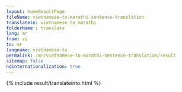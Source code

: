 ```yaml
---
layout: homeResultPage
fileName: vietnamese-to-marathi-sentence-translation
translatein: vietnamese_to_marathi
folderName : translate
lang: mr
from: vi
to: mr
langname: vietnamese-to
permalink: /mr/vietnamese-to-marathi-sentence-translation/result
sitemap: false
nointernationalization: true
---
```

{% include result/translateinto.html %}

<script src="/js/result/translation.js" data-foldername="{{page.folderName}}" data-lang="{{page.lang}}"></script>
